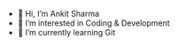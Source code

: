 - 👋 Hi, I’m Ankit Sharma
- 👀 I’m interested in Coding & Development
- 🌱 I’m currently learning Git
<!-- 
- 💞️ I’m looking to collaborate on ...
- 📫 How to reach me ...
 -->

<!---
ankitspurplle/ankitspurplle is a ✨ special ✨ repository because its `README.md` (this file) appears on your GitHub profile.
You can click the Preview link to take a look at your changes.
--->
